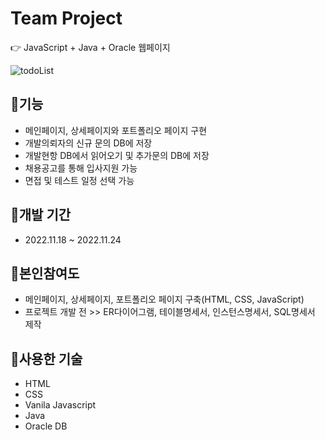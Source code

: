 # Team Project

:point_right: JavaScript + Java + Oracle 웹페이지

![todoList](./images/todo.PNG)


## :memo:기능
+ 메인페이지, 상세페이지와 포트폴리오 페이지 구현
+ 개발의뢰자의 신규 문의 DB에 저장
+ 개발현항 DB에서 읽어오기 및 추가문의 DB에 저장
+ 채용공고를 통해 입사지원 가능
+ 면접 및 테스트 일정 선택 가능

## :calendar:개발 기간
+ 2022.11.18 ~ 2022.11.24

## :pushpin:본인참여도
+ 메인페이지, 상세페이지, 포트폴리오 페이지 구축(HTML, CSS, JavaScript)
+ 프로젝트 개발 전 >> ER다이어그램, 테이블명세서, 인스턴스명세서, SQL명세서 제작

## :hammer:사용한 기술
+ HTML
+ CSS
+ Vanila Javascript
+ Java
+ Oracle DB
